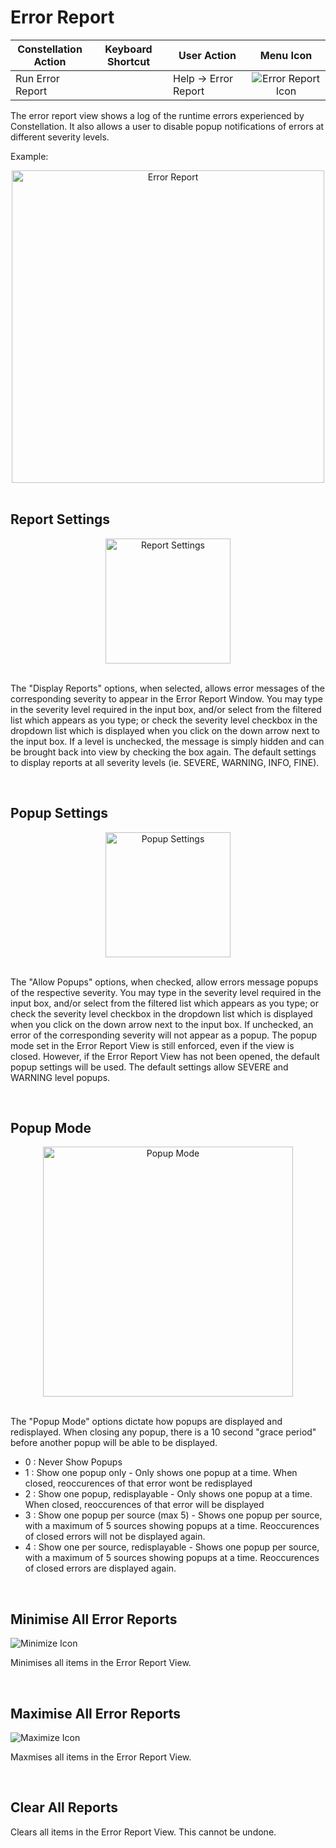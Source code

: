 # Error Report

<table class="table table-striped">
<colgroup>
<col style="width: 25%" />
<col style="width: 25%" />
<col style="width: 25%" />
<col style="width: 25%" />
</colgroup>
<thead>
<tr class="header">
<th>Constellation Action</th>
<th>Keyboard Shortcut</th>
<th>User Action</th>
<th style="text-align: center;">Menu Icon</th>
</tr>
</thead>
<tbody>
<tr class="odd">
<td>Run Error Report</td>
<td></td>
<td>Help -&gt; Error Report</td>
<td style="text-align: center;"><img src="../ext/docs/CoreErrorReportView/resources/error-report-default.png" alt="Error Report Icon" /></td>
</tr>
</tbody>
</table>

The error report view shows a log of the runtime errors experienced by 
Constellation. It also allows a user to disable popup notifications of errors 
at different severity levels.

Example:
<br />
<div style="text-align: center">
    <img height=500 src="../ext/docs/CoreErrorReportView/resources/errorReport.png" alt="Error Report" />
</div>
<br />

## Report Settings
<div style="text-align: center">
    <img width=200 src="../ext/docs/CoreErrorReportView/resources/ReportSettings.png" alt="Report Settings" />
</div>
<br />

The "Display Reports" options, when selected, allows error messages of the 
corresponding severity to appear in the Error Report Window. You may type in the
severity level required in the input box, and/or select from the filtered list
which appears as you type; or check the severity level checkbox in the dropdown
list which is displayed when you click on the down arrow next to the input
box. If a level is unchecked, the message is simply hidden and can be brought
back into view by checking the box again. The default settings to display
reports at all severity levels (ie. SEVERE, WARNING, INFO, FINE).

<br />

## Popup Settings
<div style="text-align: center">
    <img width=200 src="../ext/docs/CoreErrorReportView/resources/PopupSettings.png" alt="Popup Settings" />
</div>
<br />

The "Allow Popups" options, when checked, allow errors message popups of the 
respective severity. You may type in the
severity level required in the input box, and/or select from the filtered list
which appears as you type; or check the severity level checkbox in the dropdown
list which is displayed when you click on the down arrow next to the input
box. If unchecked, an error of the corresponding severity will 
not appear as a popup.
The popup mode set in the Error Report View 
is still enforced, even if the view is closed. However, if the Error Report View 
has not been opened, the default popup settings will be used. The default 
settings allow SEVERE and WARNING level popups.

<br />

## Popup Mode
<div style="text-align: center">
    <img width=400 src="../ext/docs/CoreErrorReportView/resources/PopupMode.png" alt="Popup Mode" />
</div>
<br />

The "Popup Mode" options dictate how popups are displayed and redisplayed.
When closing any popup, there is a 10 second "grace period" before another 
popup will be able to be displayed. 

- 0 : Never Show Popups
- 1 : Show one popup only - Only shows one popup at a time. When closed, reoccurences of that error wont be redisplayed
- 2 : Show one popup, redisplayable - Only shows one popup at a time. When closed, reoccurences of that error will be displayed
- 3 : Show one popup per source (max 5) - Shows one popup per source, with a maximum of 5 sources showing popups at a time. Reoccurences of closed errors will not be displayed again.
- 4 : Show one per source, redisplayable - Shows one popup per source, with a maximum of 5 sources showing popups at a time. Reoccurences of closed errors are displayed again.

<br />

## Minimise All Error Reports

<img src="../ext/docs/CoreErrorReportView/resources/minimize.png" alt="Minimize Icon" />

Minimises all items in the Error Report View.

<br />

## Maximise All Error Reports

<img src="../ext/docs/CoreErrorReportView/resources/maximize.png" alt="Maximize Icon" />

Maxmises all items in the Error Report View.

<br />

## Clear All Reports

Clears all items in the Error Report View. This cannot be undone.
